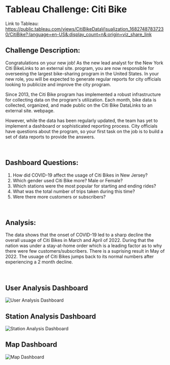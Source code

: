 # Tableau Challenge: Citi Bike 
Link to Tableau: https://public.tableau.com/views/CitiBikeDataVisualization_16827487837230/CitiBike?:language=en-US&:display_count=n&:origin=viz_share_link 

## Challenge Description:

Congratulations on your new job! As the new lead analyst for the New York Citi BikeLinks to an external site. program, you are now responsible for overseeing the largest bike-sharing program in the United States. In your new role, you will be expected to generate regular reports for city officials looking to publicize and improve the city program.

Since 2013, the Citi Bike program has implemented a robust infrastructure for collecting data on the program's utilization. Each month, bike data is collected, organized, and made public on the Citi Bike DataLinks to an external site. webpage.

However, while the data has been regularly updated, the team has yet to implement a dashboard or sophisticated reporting process. City officials have questions about the program, so your first task on the job is to build a set of data reports to provide the answers.

<br>

## Dashboard Questions: 
1. How did COVID-19 affect the usage of Citi Bikes in New Jersey? 
2. Which gender used Citi Bike more? Male or Female?
3. Which stations were the most popular for starting and ending rides?
4. What was the total number of trips taken during this time?
5. Were there more customers or subscribers?

<br>

## Analysis:

The data shows that the onset of COVID-19 led to a sharp decline the overall usuage of Citi Bikes in March and April of 2022. During that the nation was under a stay-at-home order which is a leading factor as to why there were few customers/subscribers. There is a suprising result in May of 2022. The usuage of Citi Bikes jumps back to its normal numbers after experiencing a 2 month decline. 

<br>

## User Analysis Dashboard
![User Analysis Dashboard](https://user-images.githubusercontent.com/118565186/235287598-f04c0174-c2f8-4e32-94f7-3c60804f8f6a.PNG)

## Station Analysis Dashboard
![Station Analysis Dashboard](https://user-images.githubusercontent.com/118565186/235287605-2433d37d-721c-4067-a38f-7d8de9b04eac.PNG)

## Map Dashboard
![Map Dashboard](https://user-images.githubusercontent.com/118565186/235287613-b36aa608-1711-4e96-8f6f-8d923a050a27.PNG)


